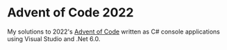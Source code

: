 # Advent of Code 2022

My solutions to 2022's [Advent of Code](https://adventofcode.com/2022) written as C# console applications using Visual Studio and .Net 6.0.
